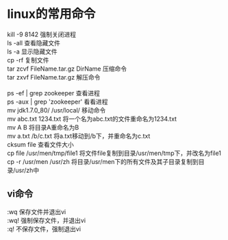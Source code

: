 # linux的常用命令

kill -9 8142 强制关闭进程<br>
ls -all 查看隐藏文件<br>
ls -a   显示隐藏文件<br>
cp -rf  复制文件<br>
tar zcvf FileName.tar.gz DirName  压缩命令<br>
tar zxvf FileName.tar.gz          解压命令<br>     
ps -ef  | grep zookeeper          查看进程<br> 
ps -aux | grep 'zookeeper'        看看进程<br>
mv jdk1.7.0_80/ /usr/local/       移动命令<br>
mv abc.txt 1234.txt        将一个名为abc.txt的文件重命名为1234.txt<br>
mv A B                     将目录A重命名为B<br>
mv a.txt /b/c.txt          将a.txt移动到/b下，并重命名为c.txt<br>
cksum file                 查看文件大小<br>
cp file /usr/men/tmp/file1 将文件file复制到目录/usr/men/tmp下，并改名为file1<br>
cp -r /usr/men /usr/zh     将目录/usr/men下的所有文件及其子目录复制到目录/usr/zh中<br>


vi命令
------
:wq  保存文件并退出vi<br>
:wq! 强制保存文件，并退出vi<br>
:q! 不保存文件，强制退出vi<br>


